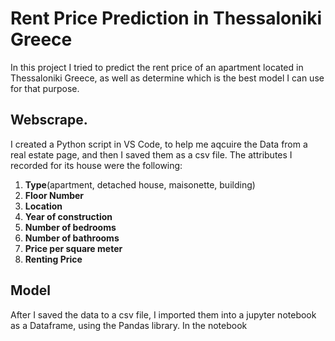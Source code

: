 # Rent Price Prediction in Thessaloniki Greece
In this project I tried to predict the rent price of an apartment located in Thessaloniki Greece, as well as determine which is the best model I can use for that purpose.

## Webscrape.
I created a Python script in VS Code, to help me aqcuire the Data from a real estate page, and then I saved them as a csv file. The attributes Ι recorded for its house were the following:
1. **Type**(apartment, detached house, maisonette, building)
2. **Floor Number**
3. **Location**
4. **Year of construction**
5. **Number of bedrooms**
6. **Number of bathrooms**
7. **Price per square meter**
8. **Renting Price**

## Model
After I saved the data to a csv file, I imported them into a jupyter notebook as a Dataframe, using the Pandas library. In the notebook  


